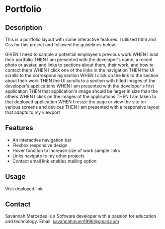 # Portfolio

## Description

This is a portfolio layout with some interactive features. I utilized html and Css for this project and followed the guidelines below.

GIVEN I need to sample a potential employee's previous work
WHEN I load their portfolio
THEN I am presented with the developer's name, a recent photo or avatar, and links to sections about them, their work, and how to contact them
WHEN I click one of the links in the navigation
THEN the UI scrolls to the corresponding section
WHEN I click on the link to the section about their work
THEN the UI scrolls to a section with titled images of the developer's applications
WHEN I am presented with the developer's first application
THEN that application's image should be larger in size than the others
WHEN I click on the images of the applications
THEN I am taken to that deployed application
WHEN I resize the page or view the site on various screens and devices
THEN I am presented with a responsive layout that adapts to my viewport

## Features

- An interactive navigation bar
- Flexbox responsive design
- Hover function to increase size of work sample links
- Links navigate to my other projects
- Contact email link enables mailing option

## Usage

Visit deployed link

## Contact
Savannah Mercedes is a Software developer with a passion for education and technology. Email: savannahmunn1996@gmail.com